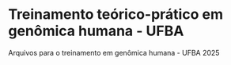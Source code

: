 # Treinamento teórico-prático em genômica humana - UFBA
Arquivos para o treinamento em genômica humana - UFBA 2025
